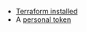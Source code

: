 - [Terraform installed](https://www.terraform.io/downloads)
- A [personal token](/docs/platform/howto/create_authentication_token)
